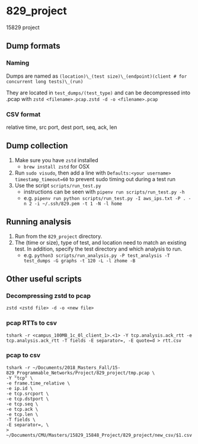 # 829_project
15829 project

## Dump formats
### Naming
Dumps are named as `(location)\_(test size)\_(endpoint)(client # for concurrent long tests)\_(run)`

They are located in `test_dumps/(test_type)` and can be decompressed into .pcap
with `zstd <filename>.pcap.zstd -d -o <filename>.pcap`

### CSV format
relative time, src port, dest port, seq, ack, len

## Dump collection
1. Make sure you have `zstd` installed
    * `brew install zstd` for OSX
2. Run `sudo visudo`, then add a line with `Defaults:<your username> timestamp_timeout=60` to prevent sudo timing out during a test run
3. Use the script `scripts/run_test.py`
    * instructions can be seen with `pipenv run scripts/run_test.py -h`
    * e.g. `pipenv run python scripts/run_test.py -I aws_ips.txt -P . -n 2 -i ~/.ssh/829.pem -t 1 -N -l home`

## Running analysis
1. Run from the `829_project` directory.
2. The (time or size), type of test, and location need to match an existing test. In addition, specify the test directory and which analysis to run. 
	* e.g. `python3 scripts/run_analysis.py -P test_analysis -T test_dumps -G graphs -t 120 -L -l zhome -B`

## Other useful scripts
### Decompressing zstd to pcap
```
zstd <zstd file> -d -o <new file>
```

### pcap RTTs to csv
```
tshark -r <campus_100MB_1c_0l_client_1>.<1> -Y tcp.analysis.ack_rtt -e tcp.analysis.ack_rtt -T fields -E separator=, -E quote=d > rtt.csv
```

### pcap to csv
```
tshark -r ~/Documents/2018_Masters_Fall/15-829_Programmable_Networks/Project/829_project/tmp.pcap \
-Y "tcp" \
-e frame.time_relative \
-e ip.id \
-e tcp.srcport \
-e tcp.dstport \
-e tcp.seq \
-e tcp.ack \
-e tcp.len \
-T fields \
-E separator=, \
> ~/Documents/CMU/Masters/15829_15848_Project/829_project/new_csv/$1.csv
```